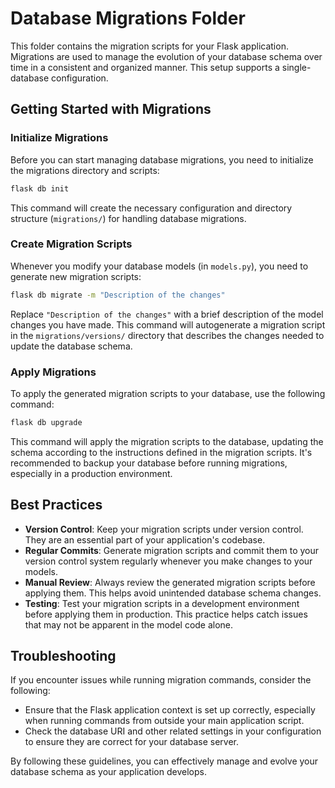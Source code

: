 # Database Migrations Folder

This folder contains the migration scripts for your Flask application. Migrations are used to manage the evolution of your database schema over time in a consistent and organized manner. This setup supports a single-database configuration.

## Getting Started with Migrations

### Initialize Migrations
Before you can start managing database migrations, you need to initialize the migrations directory and scripts:

```bash
flask db init
```

This command will create the necessary configuration and directory structure (`migrations/`) for handling database migrations.

### Create Migration Scripts
Whenever you modify your database models (in `models.py`), you need to generate new migration scripts:

```bash
flask db migrate -m "Description of the changes"
```

Replace `"Description of the changes"` with a brief description of the model changes you have made. This command will autogenerate a migration script in the `migrations/versions/` directory that describes the changes needed to update the database schema.

### Apply Migrations
To apply the generated migration scripts to your database, use the following command:

```bash
flask db upgrade
```

This command will apply the migration scripts to the database, updating the schema according to the instructions defined in the migration scripts. It's recommended to backup your database before running migrations, especially in a production environment.

## Best Practices
- **Version Control**: Keep your migration scripts under version control. They are an essential part of your application's codebase.
- **Regular Commits**: Generate migration scripts and commit them to your version control system regularly whenever you make changes to your models.
- **Manual Review**: Always review the generated migration scripts before applying them. This helps avoid unintended database schema changes.
- **Testing**: Test your migration scripts in a development environment before applying them in production. This practice helps catch issues that may not be apparent in the model code alone.

## Troubleshooting
If you encounter issues while running migration commands, consider the following:
- Ensure that the Flask application context is set up correctly, especially when running commands from outside your main application script.
- Check the database URI and other related settings in your configuration to ensure they are correct for your database server.

By following these guidelines, you can effectively manage and evolve your database schema as your application develops.